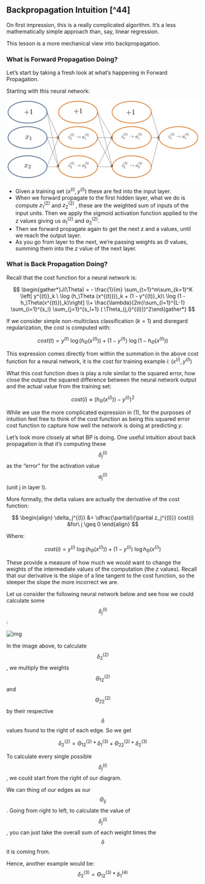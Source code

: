 ## Backpropagation Intuition [^44]

On first impression, this is a really complicated algorithm. It’s a less mathematically simple approach than, say, linear regression.

This lesson is a more mechanical view into backpropagation.

### What is Forward Propagation Doing?

Let’s start by taking a fresh look at what’s happening in Forward Propagation.

Starting with this neural network:

![](03-backpropagation-intuition.assets/image-20210430201903955.png)

* Given a training set $(x^{(i)}, y^{(i)})$ these are fed into the input layer.
* When we forward propagate to the first hidden layer, what we do is compute $z^{(2)}_1$ and $z^{(2)}_2$ , these are the weighted sum of inputs of the input units.  Then we apply the sigmoid activation function applied to the $z$ values giving us $a^{(2)}_1$ and $a^{(2)}_2$.
* Then we forward propagate again to get the next z and a values, until we reach the output layer.
* As you go from layer to the next, we’re passing weights as $\Theta$ values, summing them into the $z$ value of the next layer.

### What is Back Propagation Doing?

Recall that the cost function for a neural network is:

$$
\begin{gather*}J(\Theta) = - \frac{1}{m} \sum_{t=1}^m\sum_{k=1}^K \left[ y^{(t)}_k \ \log (h_\Theta (x^{(t)}))_k + (1 - y^{(t)}_k)\ \log (1 - h_\Theta(x^{(t)})_k)\right] \\+ \frac{\lambda}{2m}\sum_{l=1}^{L-1} \sum_{i=1}^{s_l} \sum_{j=1}^{s_l+1} ( \Theta_{j,i}^{(l)})^2\end{gather*}
$$

If we consider simple non-multiclass classification ($k = 1$) and disregard regularization, the cost is computed with:

$$
cost(t) =y^{(t)} \ \log (h_\Theta (x^{(t)})) + (1 - y^{(t)})\ \log (1 - h_\Theta(x^{(t)}))
$$

This expression comes directly from within the summation in the above cost function for a neural network, it is the cost for training example $i$: $(x^{(i)}, y^{(i)})$

What this cost function does is play a role similar to the squared error, how close the output the squared difference between the neural network output and the actual value from the training set:

$$
cost(i) \approx (h_\Theta(x^{(i)}))-y^{(i)})^2
$$

While we use the more complicated expression in (1), for the purposes of intuition feel free to think of the cost function as being this squared error cost function  to capture how well the network is doing at predicting $y$.

Let’s look more closely at what BP is doing.  One useful intuition about back propagation is that it’s computing these $$\delta_j^{(l)}$$ as the “error” for the activation value $$a^{(l)}_j$$ (unit j in layer l). 

More formally, the delta values are actually the derivative of the cost function:

$$
\begin{align}
\delta_j^{(l)} &= \dfrac{\partial}{\partial z_j^{(l)}} cost(i) &for\ j \geq 0
\end{align}
$$

Where:

$$
cost(i) = y^{(i)} \ \log (h_\Theta (x^{(i)})) + (1 - y^{(i)})\ \log h_\Theta(x^{(i)})
$$

These provide a measure of how much we would want to change the weights of the intermediate values of the computation (the $z$ values). Recall that our derivative is the slope of a line tangent to the cost function, so the steeper the slope the more incorrect we are.

Let us consider the following neural network below and see how we could calculate some $$\delta_j^{(l)}$$:

![img](qc309rdcEea4MxKdJPaTxA_324034f1a3c3a3be8e7c6cfca90d3445_fixx.png)

In the image above, to calculate $$\delta_2^{(2)}$$, we multiply the weights $$\Theta_{12}^{(2)}$$ and $$\Theta_{22}^{(2)}$$ by their respective $$\delta$$ values found to the right of each edge. So we get 

$$
\delta_2^{(2)}=\Theta_{12}^{(2)}*\delta_1^{(3)}+\Theta_{22}^{(2)}*\delta_2^{(3)}
$$

To calculate every single possible $$\delta_j^{(l)}$$, we could start from the right of our diagram.

We can thing of our edges as our $$\Theta_{ij}$$. Going from right to left, to calculate the value of $$\delta_j^{(l)}$$, you can just take the overall sum of each weight times the $$\delta$$ it is coming from.

Hence, another example would be:
$$
\delta_2^{(3)}=\Theta_{12}^{(3)}*\delta_1^{(4)}
$$

